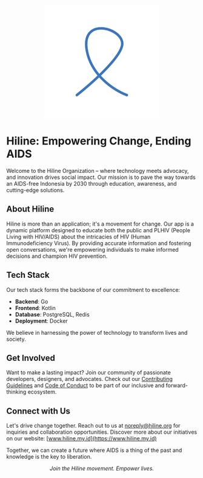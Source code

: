 <p align="center">
  <img width=300 src="https://github.com/HILINE-APP/.github/blob/main/profile/logo.png?raw=true" alt="Hiline Logo">
</p>

# Hiline: Empowering Change, Ending AIDS

Welcome to the Hiline Organization – where technology meets advocacy, and innovation drives social impact. Our mission is to pave the way towards an AIDS-free Indonesia by 2030 through education, awareness, and cutting-edge solutions.

## About Hiline

Hiline is more than an application; it's a movement for change. Our app is a dynamic platform designed to educate both the public and PLHIV (People Living with HIV/AIDS) about the intricacies of HIV (Human Immunodeficiency Virus). By providing accurate information and fostering open conversations, we're empowering individuals to make informed decisions and champion HIV prevention.

## Tech Stack

Our tech stack forms the backbone of our commitment to excellence:

- **Backend**: Go
- **Frontend**: Kotlin 
- **Database**: PostgreSQL, Redis 
- **Deployment**: Docker

We believe in harnessing the power of technology to transform lives and society.

## Get Involved

Want to make a lasting impact? Join our community of passionate developers, designers, and advocates. Check out our [Contributing Guidelines](CONTRIBUTING.md) and [Code of Conduct](CODE_OF_CONDUCT.md) to be part of our inclusive and forward-thinking ecosystem.

## Connect with Us

Let's drive change together. Reach out to us at [noreply@hiline.org](mailto:noreply@hiline.my.id) for inquiries and collaboration opportunities. Discover more about our initiatives on our website: [www.hiline.my.id](https://www.hiline.my.id)

Together, we can create a future where AIDS is a thing of the past and knowledge is the key to liberation.

<div align="center">
  <p><i>Join the Hiline movement. Empower lives.</i></p>
</div>
